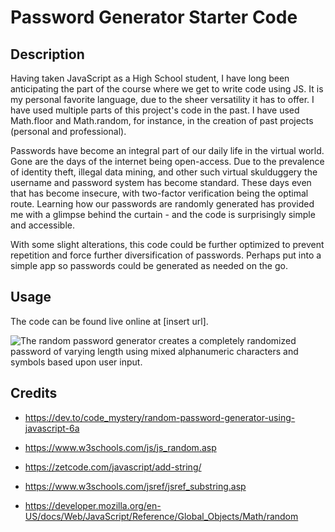 # Password Generator Starter Code

## Description

Having taken JavaScript as a High School student, I have long been anticipating the part of the course where we get to write code using JS.  It is my personal favorite language, due to the sheer versatility it has to offer.  I have used multiple parts of this project's code in the past.  I have used Math.floor and Math.random, for instance, in the creation of past projects (personal and professional).

Passwords have become an integral part of our daily life in the virtual world.  Gone are the days of the internet being open-access.  Due to the prevalence of identity theft, illegal data mining, and other such virtual skulduggery the username and password system has become standard.  These days even that has become insecure, with two-factor verification being the optimal route.  Learning how our passwords are randomly generated has provided me with a glimpse behind the curtain - and the code is surprisingly simple and accessible.

With some slight alterations, this code could be further optimized to prevent repetition and force further diversification of passwords.  Perhaps put into a simple app so passwords could be generated as needed on the go.

## Usage

The code can be found live online at [insert url].

![The random password generator creates a completely randomized password of varying length using mixed alphanumeric characters and symbols based upon user input.](./assets/images/_C__Users_Eric_repositories_bootcamp_wc-password-03_index.html.pngassets/images/screenshot.png)

## Credits

 - https://dev.to/code_mystery/random-password-generator-using-javascript-6a

 - https://www.w3schools.com/js/js_random.asp

 - https://zetcode.com/javascript/add-string/

 - https://www.w3schools.com/jsref/jsref_substring.asp

 - https://developer.mozilla.org/en-US/docs/Web/JavaScript/Reference/Global_Objects/Math/random

